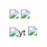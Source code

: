 <img align="center" src="https://github-readme-stats.vercel.app/api?username=seen-idc&theme=github_dark&show_icons=true"/>
<img align="center" src="https://github-readme-stats.vercel.app/api/top-langs/?username=seen-idc&theme=github_dark&layout=compact"/>

![yt](https://www.youtube.com/channel/UCB_DJKfNs24ogACFh3EuzKg)
<img src="https://discord.com/assets/57ee9535485efae7eb923ed4893abb57.svg">
